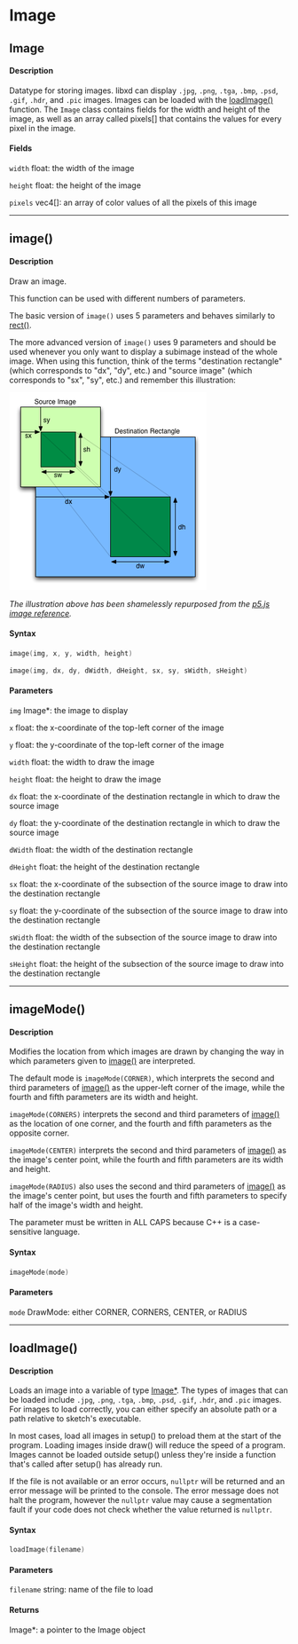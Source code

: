 # Image

## Image

#### Description

Datatype for storing images. libxd can display `.jpg`, `.png`, `.tga`, `.bmp`, `.psd`, `.gif`, `.hdr`, and `.pic` images. Images can be loaded with the [loadImage()](image.md#loadImage) function. The `Image` class contains fields for the width and height of the image, as well as an array called pixels[] that contains the values for every pixel in the image.

#### Fields

`width` float: the width of the image

`height` float: the height of the image

`pixels` vec4[]: an array of color values of all the pixels of this image

---

## image()

#### Description

Draw an image.

This function can be used with different numbers of parameters.

The basic version of `image()` uses 5 parameters and behaves similarly to [rect()](shape.md#rect).

The more advanced version of `image()` uses 9 parameters and should be used whenever you only want to display a subimage instead of the whole image. When using this function, think of the terms "destination rectangle" (which corresponds to "dx", "dy", etc.) and "source image" (which corresponds to "sx", "sy", etc.) and remember this illustration:

![drawImage](_media/drawImage.png)

_The illustration above has been shamelessly repurposed from the [p5.js image reference](https://p5js.org/reference/#/p5/image)._

#### Syntax

```C++
image(img, x, y, width, height)
```

```C++
image(img, dx, dy, dWidth, dHeight, sx, sy, sWidth, sHeight)
```

#### Parameters

`img` Image*: the image to display

`x` float: the x-coordinate of the top-left corner of the image

`y` float: the y-coordinate of the top-left corner of the image

`width` float: the width to draw the image

`height` float: the height to draw the image

`dx` float: the x-coordinate of the destination rectangle in which to draw the source image

`dy` float: the y-coordinate of the destination rectangle in which to draw the source image

`dWidth` float: the width of the destination rectangle

`dHeight` float: the height of the destination rectangle

`sx` float: the x-coordinate of the subsection of the source image to draw into the destination rectangle

`sy` float: the y-coordinate of the subsection of the source image to draw into the destination rectangle

`sWidth` float: the width of the subsection of the source image to draw into the destination rectangle

`sHeight` float: the height of the subsection of the source image to draw into the destination rectangle

---

## imageMode()

#### Description

Modifies the location from which images are drawn by changing the way in which parameters given to [image()](image.md#image) are interpreted.

The default mode is `imageMode(CORNER)`, which interprets the second and third parameters of [image()](image.md#image) as the upper-left corner of the image, while the fourth and fifth parameters are its width and height.

`imageMode(CORNERS)` interprets the second and third parameters of [image()](image.md#image) as the location of one corner, and the fourth and fifth parameters as the opposite corner.

`imageMode(CENTER)` interprets the second and third parameters of [image()](image.md#image) as the image's center point, while the fourth and fifth parameters are its width and height.

`imageMode(RADIUS)` also uses the second and third parameters of [image()](image.md#image) as the image's center point, but uses the fourth and fifth parameters to specify half of the image's width and height.

The parameter must be written in ALL CAPS because C++ is a case-sensitive language.

#### Syntax

```C++
imageMode(mode)
```

#### Parameters

`mode` DrawMode: either CORNER, CORNERS, CENTER, or RADIUS

---

## loadImage()

#### Description

Loads an image into a variable of type [Image*](image.md#Image). The types of images that can be loaded include `.jpg`, `.png`, `.tga`, `.bmp`, `.psd`, `.gif`, `.hdr`, and `.pic` images. For images to load correctly, you can either specify an absolute path or a path relative to sketch's executable.

In most cases, load all images in setup() to preload them at the start of the program. Loading images inside draw() will reduce the speed of a program. Images cannot be loaded outside setup() unless they're inside a function that's called after setup() has already run.

If the file is not available or an error occurs, `nullptr` will be returned and an error message will be printed to the console. The error message does not halt the program, however the `nullptr` value may cause a segmentation fault if your code does not check whether the value returned is `nullptr`.

#### Syntax

```C++
loadImage(filename)
```

#### Parameters

`filename` string: name of the file to load

#### Returns

Image*: a pointer to the Image object
